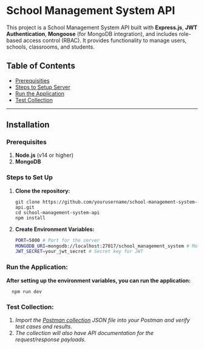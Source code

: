 School Management System API
============================

This project is a School Management System API built with **Express.js**, **JWT Authentication**, **Mongoose** (for MongoDB integration), and includes role-based access control (RBAC). It provides functionality to manage users, schools, classrooms, and students.

Table of Contents
-----------------

*   [Prerequisities](#prerequisites)
*   [Steps to Setup Server](#steps-to-set-up)
*   [Run the Application](#run-the-application)
*   [Test Collection](#test-collection)

* * *

Installation
------------

### Prerequisites

1.  **Node.js** (v14 or higher)
2.  **MongoDB**

### Steps to Set Up

1.  **Clone the repository:**
    
        git clone https://github.com/yourusername/school-management-system-api.git
        cd school-management-system-api
        npm install
        
    
2.  **Create Environment Variables:**
    
       ```bash
       PORT=5000 # Port for the server
       MONGODB_URI=mongodb://localhost:27017/school_management_system # MongoDB URI
       JWT_SECRET=your_jwt_secret # Secret key for JWT
    

### Run the Application:

**After setting up the environment variables, you can run the application:**

      npm run dev

### Test Collection: 

1. *Import the [Postman collection](https://github.com/Gayatri95/school-management-system-api/tree/main/tests) JSON file into your Postman and verify test cases and results.*
2. *The collection will also have API documentation for the request/response payloads.*
